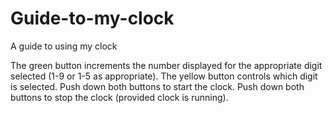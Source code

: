 # Guide-to-my-clock
A guide to using my clock

The green button increments the number displayed for the appropriate digit selected (1-9 or 1-5 as appropriate).
The yellow button controls which digit is selected.
Push down both buttons to start the clock.
Push down both buttons to stop the clock (provided clock is running). 
